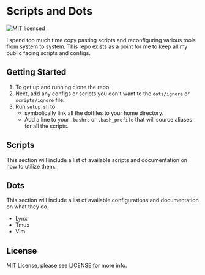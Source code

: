 # Scripts and Dots
[![MIT licensed](https://img.shields.io/badge/license-MIT-blue.svg)](/LICENSE)

I spend too much time copy pasting scripts and reconfiguring various tools from system to system. This repo exists as a point for me to keep all my public facing scripts and configs.

## Getting Started

1. To get up and running clone the repo.
1. Next, add any configs or scripts you don't want to the `dots/ignore` or `scripts/ignore` file.
1. Run `setup.sh` to
	- symbolically link all the dotfiles to your home directory.
	- Add a line to your `.bashrc` or `.bash_profile` that will source aliases for all the scripts.

## Scripts

This section will include a list of available scripts and documentation on how to utilize them.

## Dots

This section will include a list of available configurations and documentation on what they do.

- Lynx
- Tmux
- Vim

## License

MIT License, please see [LICENSE](/LICENSE) for more info.

